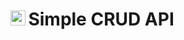 # <img src="https://upload.wikimedia.org/wikipedia/commons/thumb/d/d9/Node.js_logo.svg/1920px-Node.js_logo.svg.png" alt="Node.js" height="24"/>&#8239;Simple CRUD API